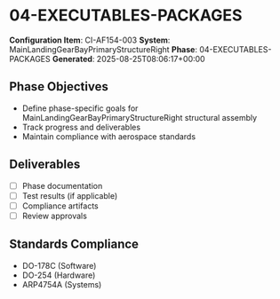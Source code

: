 # 04-EXECUTABLES-PACKAGES

**Configuration Item**: CI-AF154-003
**System**: MainLandingGearBayPrimaryStructureRight
**Phase**: 04-EXECUTABLES-PACKAGES
**Generated**: 2025-08-25T08:06:17+00:00

## Phase Objectives
- Define phase-specific goals for MainLandingGearBayPrimaryStructureRight structural assembly
- Track progress and deliverables
- Maintain compliance with aerospace standards

## Deliverables
- [ ] Phase documentation
- [ ] Test results (if applicable)
- [ ] Compliance artifacts
- [ ] Review approvals

## Standards Compliance
- DO-178C (Software)
- DO-254 (Hardware)
- ARP4754A (Systems)

